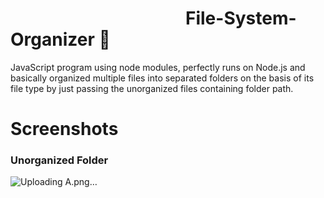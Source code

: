 # &emsp;&emsp;&emsp;&emsp;&emsp;&emsp;&emsp;&emsp;&emsp;&emsp;File-System-Organizer :file_folder:
JavaScript program using node modules, perfectly runs on Node.js and basically organized multiple files into separated folders on the basis of its file type by just passing the unorganized files containing folder path.
# Screenshots
### Unorganized Folder
![Uploading A.png…]()

